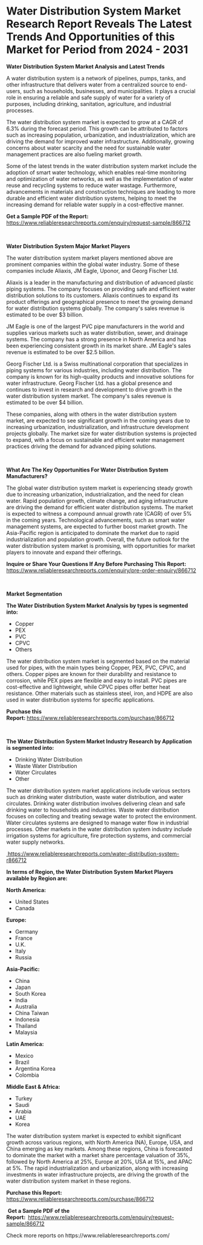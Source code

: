 <p><h1>Water Distribution System Market Research Report Reveals The Latest Trends And Opportunities of this Market for Period from 2024 - 2031</h1></p><p><strong>Water Distribution System Market Analysis and Latest Trends</strong></p>
<p><p>A water distribution system is a network of pipelines, pumps, tanks, and other infrastructure that delivers water from a centralized source to end-users, such as households, businesses, and municipalities. It plays a crucial role in ensuring a reliable and safe supply of water for a variety of purposes, including drinking, sanitation, agriculture, and industrial processes.</p><p>The water distribution system market is expected to grow at a CAGR of 6.3% during the forecast period. This growth can be attributed to factors such as increasing population, urbanization, and industrialization, which are driving the demand for improved water infrastructure. Additionally, growing concerns about water scarcity and the need for sustainable water management practices are also fueling market growth.</p><p>Some of the latest trends in the water distribution system market include the adoption of smart water technology, which enables real-time monitoring and optimization of water networks, as well as the implementation of water reuse and recycling systems to reduce water wastage. Furthermore, advancements in materials and construction techniques are leading to more durable and efficient water distribution systems, helping to meet the increasing demand for reliable water supply in a cost-effective manner.</p></p>
<p><strong>Get a Sample PDF of the Report:&nbsp;</strong> <a href="https://www.reliableresearchreports.com/enquiry/request-sample/866712">https://www.reliableresearchreports.com/enquiry/request-sample/866712</a></p>
<p>&nbsp;</p>
<p><strong>Water Distribution System Major Market Players</strong></p>
<p><p>The water distribution system market players mentioned above are prominent companies within the global water industry. Some of these companies include Aliaxis, JM Eagle, Uponor, and Georg Fischer Ltd.</p><p>Aliaxis is a leader in the manufacturing and distribution of advanced plastic piping systems. The company focuses on providing safe and efficient water distribution solutions to its customers. Aliaxis continues to expand its product offerings and geographical presence to meet the growing demand for water distribution systems globally. The company's sales revenue is estimated to be over $3 billion.</p><p>JM Eagle is one of the largest PVC pipe manufacturers in the world and supplies various markets such as water distribution, sewer, and drainage systems. The company has a strong presence in North America and has been experiencing consistent growth in its market share. JM Eagle's sales revenue is estimated to be over $2.5 billion.</p><p>Georg Fischer Ltd. is a Swiss multinational corporation that specializes in piping systems for various industries, including water distribution. The company is known for its high-quality products and innovative solutions for water infrastructure. Georg Fischer Ltd. has a global presence and continues to invest in research and development to drive growth in the water distribution system market. The company's sales revenue is estimated to be over $4 billion.</p><p>These companies, along with others in the water distribution system market, are expected to see significant growth in the coming years due to increasing urbanization, industrialization, and infrastructure development projects globally. The market size for water distribution systems is projected to expand, with a focus on sustainable and efficient water management practices driving the demand for advanced piping solutions.</p></p>
<p>&nbsp;</p>
<p><strong>What Are The Key Opportunities For Water Distribution System Manufacturers?</strong></p>
<p><p>The global water distribution system market is experiencing steady growth due to increasing urbanization, industrialization, and the need for clean water. Rapid population growth, climate change, and aging infrastructure are driving the demand for efficient water distribution systems. The market is expected to witness a compound annual growth rate (CAGR) of over 5% in the coming years. Technological advancements, such as smart water management systems, are expected to further boost market growth. The Asia-Pacific region is anticipated to dominate the market due to rapid industrialization and population growth. Overall, the future outlook for the water distribution system market is promising, with opportunities for market players to innovate and expand their offerings.</p></p>
<p><strong>Inquire or Share Your Questions If Any Before Purchasing This Report:</strong> <a href="https://www.reliableresearchreports.com/enquiry/pre-order-enquiry/866712">https://www.reliableresearchreports.com/enquiry/pre-order-enquiry/866712</a></p>
<p>&nbsp;</p>
<p><strong>Market Segmentation</strong></p>
<p><strong>The Water Distribution System Market Analysis by types is segmented into:</strong></p>
<p><ul><li>Copper</li><li>PEX</li><li>PVC</li><li>CPVC</li><li>Others</li></ul></p>
<p><p>The water distribution system market is segmented based on the material used for pipes, with the main types being Copper, PEX, PVC, CPVC, and others. Copper pipes are known for their durability and resistance to corrosion, while PEX pipes are flexible and easy to install. PVC pipes are cost-effective and lightweight, while CPVC pipes offer better heat resistance. Other materials such as stainless steel, iron, and HDPE are also used in water distribution systems for specific applications.</p></p>
<p><strong>Purchase this Report:&nbsp;</strong><a href="https://www.reliableresearchreports.com/purchase/866712">https://www.reliableresearchreports.com/purchase/866712</a></p>
<p>&nbsp;</p>
<p><strong>The Water Distribution System Market Industry Research by Application is segmented into:</strong></p>
<p><ul><li>Drinking Water Distribution</li><li>Waste Water Distribution</li><li>Water Circulates</li><li>Other</li></ul></p>
<p><p>The water distribution system market applications include various sectors such as drinking water distribution, waste water distribution, and water circulates. Drinking water distribution involves delivering clean and safe drinking water to households and industries. Waste water distribution focuses on collecting and treating sewage water to protect the environment. Water circulates systems are designed to manage water flow in industrial processes. Other markets in the water distribution system industry include irrigation systems for agriculture, fire protection systems, and commercial water supply networks.</p></p>
<p><a href="https://www.reliableresearchreports.com/water-distribution-system-r866712">&nbsp;https://www.reliableresearchreports.com/water-distribution-system-r866712</a></p>
<p><strong>In terms of Region, the Water Distribution System Market Players available by Region are:</strong></p>
<p>
    <p> <strong> North America: </strong>
        <ul>
            <li>United States</li>
            <li>Canada</li>
        </ul>
        </p> 
    <p> <strong> Europe: </strong>
        <ul>
            <li>Germany</li>
            <li>France</li>
            <li>U.K.</li>
            <li>Italy</li>
            <li>Russia</li>
        </ul>
        </p> 
    <p> <strong> Asia-Pacific: </strong>
        <ul>
            <li>China</li>
            <li>Japan</li>
            <li>South Korea</li>
            <li>India</li>
            <li>Australia</li>
            <li>China Taiwan</li>
            <li>Indonesia</li>
            <li>Thailand</li>
            <li>Malaysia</li>
        </ul>
        </p> 
    <p> <strong> Latin America: </strong>
        <ul>
            <li>Mexico</li>
            <li>Brazil</li>
            <li>Argentina Korea</li>
            <li>Colombia</li>
        </ul>
        </p> 
    <p> <strong> Middle East & Africa: </strong>
        <ul>
            <li>Turkey</li>
            <li>Saudi</li>
            <li>Arabia</li>
            <li>UAE</li>
            <li>Korea</li>
        </ul>
    </p>
    </p>
<p><p>The water distribution system market is expected to exhibit significant growth across various regions, with North America (NA), Europe, USA, and China emerging as key markets. Among these regions, China is forecasted to dominate the market with a market share percentage valuation of 35%, followed by North America at 25%, Europe at 20%, USA at 15%, and APAC at 5%. The rapid industrialization and urbanization, along with increasing investments in water infrastructure projects, are driving the growth of the water distribution system market in these regions.</p></p>
<p><strong>Purchase this Report: </strong><a href="https://www.reliableresearchreports.com/purchase/866712">https://www.reliableresearchreports.com/purchase/866712</a></p>
<p>&nbsp;<strong>Get a Sample PDF of the Report:&nbsp;&nbsp;</strong><a href="https://www.reliableresearchreports.com/enquiry/request-sample/866712">https://www.reliableresearchreports.com/enquiry/request-sample/866712</a></p>
<p><strong></strong></p>
<p>Check more reports on https://www.reliableresearchreports.com/</p>